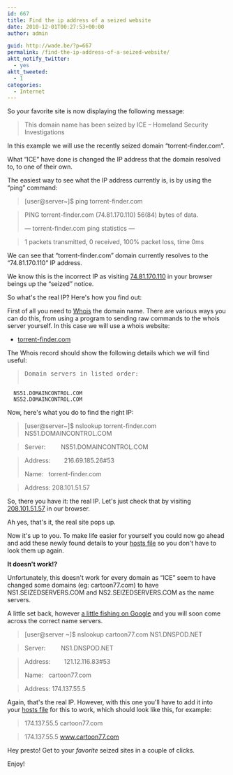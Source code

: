 ```yaml
---
id: 667
title: Find the ip address of a seized website
date: 2010-12-01T00:27:53+00:00
author: admin

guid: http://wade.be/?p=667
permalink: /find-the-ip-address-of-a-seized-website/
aktt_notify_twitter:
  - yes
aktt_tweeted:
  - 1
categories:
  - Internet
---
```

<p class="lead">
  So your favorite site is now displaying the following message:
</p>

> This domain name has been seized by ICE &#8211; Homeland Security Investigations

In this example we will use the recently seized domain &#8220;torrent-finder.com&#8221;.

What &#8220;ICE&#8221; have done is changed the IP address that the domain resolved to, to one of their own.

The easiest way to see what the IP address currently is, is by using the &#8220;ping&#8221; command:

> [user@server~]$ ping torrent-finder.com
  
> PING torrent-finder.com (74.81.170.110) 56(84) bytes of data.
> 
> &#8212; torrent-finder.com ping statistics &#8212;
  
> 1 packets transmitted, 0 received, 100% packet loss, time 0ms

<!--more-->

We can see that &#8220;torrent-finder.com&#8221; domain currently resolves to the &#8220;74.81.170.110&#8221; IP address.

We know this is the incorrect IP as visiting [74.81.170.110](http://74.81.170.110/) in your browser beings up the &#8220;seized&#8221; notice.

So what's the real IP? Here's how you find out:

First of all you need to [Whois](http://en.wikipedia.org/wiki/Whois) the domain name. There are various ways you can do this, from using a program to sending raw commands to the whois server yourself. In this case we will use a whois website:

  * [torrent-finder.com](http://whoisx.co.uk/torrent-finder.com)

The Whois record should show the following details which we will find useful:

> <pre>Domain servers in listed order:
      NS51.DOMAINCONTROL.COM
      NS52.DOMAINCONTROL.COM
</pre>

Now, here's what you do to find the right IP:

> [user@server~]$ nslookup torrent-finder.com NS51.DOMAINCONTROL.COM
  
> Server:         NS51.DOMAINCONTROL.COM
  
> Address:        216.69.185.26#53
> 
> Name:   torrent-finder.com
  
> Address: 208.101.51.57

So, there you have it: the real IP. Let's just check that by visiting [208.101.51.57](http://208.101.51.57/) in our browser.

Ah yes, that's it, the real site pops up.

Now it's up to you. To make life easier for yourself you could now go ahead and add these newly found details to your [hosts file](http://en.wikipedia.org/wiki/Hosts_%28file%29) so you don't have to look them up again.

**It doesn't work!?**

Unfortunately, this doesn't work for every domain as &#8220;ICE&#8221; seem to have changed some domains (eg: cartoon77.com) to have NS1.SEIZEDSERVERS.COM and NS2.SEIZEDSERVERS.COM as the name servers.

A little set back, however [a little fishing on Google](http://www.google.co.uk/search?q=cartoon77.com+dns) and you will soon come across the correct name servers.

> [user@server ~]$ nslookup cartoon77.com NS1.DNSPOD.NET
  
> Server:         NS1.DNSPOD.NET
  
> Address:        121.12.116.83#53
> 
> Name:   cartoon77.com
  
> Address: 174.137.55.5

Again, that's the real IP. However, with this one you'll have to add it into your [hosts file](http://en.wikipedia.org/wiki/Hosts_%28file%29) for this to work, which should look like this, for example:

> 174.137.55.5 cartoon77.com
  
> 174.137.55.5 www.cartoon77.com

Hey presto! Get to your _favorite_ seized sites in a couple of clicks.

Enjoy!